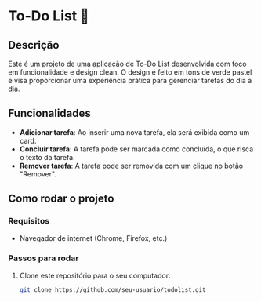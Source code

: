 # To-Do List 💌

## Descrição
Este é um projeto de uma aplicação de To-Do List desenvolvida com foco em funcionalidade e design clean. O design é feito em tons de verde pastel e visa proporcionar uma experiência prática para gerenciar tarefas do dia a dia.

## Funcionalidades
- **Adicionar tarefa**: Ao inserir uma nova tarefa, ela será exibida como um card.
- **Concluir tarefa**: A tarefa pode ser marcada como concluída, o que risca o texto da tarefa.
- **Remover tarefa**: A tarefa pode ser removida com um clique no botão "Remover".

## Como rodar o projeto

### Requisitos
- Navegador de internet (Chrome, Firefox, etc.)

### Passos para rodar
1. Clone este repositório para o seu computador:
   ```bash
   git clone https://github.com/seu-usuario/todolist.git
